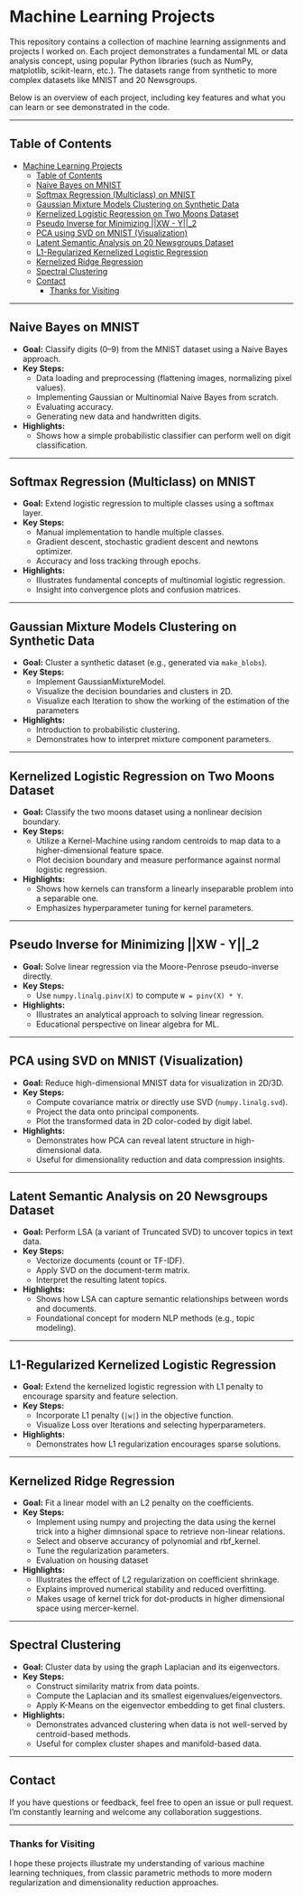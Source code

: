 # Machine Learning Projects

This repository contains a collection of machine learning assignments and projects I worked on. Each project demonstrates a fundamental ML or data analysis concept, using popular Python libraries (such as NumPy, matplotlib, scikit-learn, etc.). The datasets range from synthetic to more complex datasets like MNIST and 20 Newsgroups.

Below is an overview of each project, including key features and what you can learn or see demonstrated in the code.

---

## Table of Contents

- [Machine Learning Projects](#machine-learning-projects)
  - [Table of Contents](#table-of-contents)
  - [Naive Bayes on MNIST](#naive-bayes-on-mnist)
  - [Softmax Regression (Multiclass) on MNIST](#softmax-regression-multiclass-on-mnist)
  - [Gaussian Mixture Models Clustering on Synthetic Data](#gaussian-mixture-models-clustering-on-synthetic-data)
  - [Kernelized Logistic Regression on Two Moons Dataset](#kernelized-logistic-regression-on-two-moons-dataset)
  - [Pseudo Inverse for Minimizing ||XW - Y||\_2](#pseudo-inverse-for-minimizing-xw---y_2)
  - [PCA using SVD on MNIST (Visualization)](#pca-using-svd-on-mnist-visualization)
  - [Latent Semantic Analysis on 20 Newsgroups Dataset](#latent-semantic-analysis-on-20-newsgroups-dataset)
  - [L1-Regularized Kernelized Logistic Regression](#l1-regularized-kernelized-logistic-regression)
  - [Kernelized Ridge Regression](#kernelized-ridge-regression)
  - [Spectral Clustering](#spectral-clustering)
  - [Contact](#contact)
    - [Thanks for Visiting](#thanks-for-visiting)

---

## Naive Bayes on MNIST

- **Goal:** Classify digits (0–9) from the MNIST dataset using a Naive Bayes approach.
- **Key Steps:**
  - Data loading and preprocessing (flattening images, normalizing pixel values).
  - Implementing Gaussian or Multinomial Naive Bayes from scratch.
  - Evaluating accuracy.
  - Generating new data and handwritten digits.
- **Highlights:**
  - Shows how a simple probabilistic classifier can perform well on digit classification.

---

## Softmax Regression (Multiclass) on MNIST

- **Goal:** Extend logistic regression to multiple classes using a softmax layer.
- **Key Steps:**
  - Manual implementation to handle multiple classes.
  - Gradient descent, stochastic gradient descent and newtons optimizer.
  - Accuracy and loss tracking through epochs.
- **Highlights:**
  - Illustrates fundamental concepts of multinomial logistic regression.
  - Insight into convergence plots and confusion matrices.

---

## Gaussian Mixture Models Clustering on Synthetic Data

- **Goal:** Cluster a synthetic dataset (e.g., generated via `make_blobs`).
- **Key Steps:**
  - Implement GaussianMixtureModel.
  - Visualize the decision boundaries and clusters in 2D.
  - Visualize each Iteration to show the working of the estimation of the parameters
- **Highlights:**
  - Introduction to probabilistic clustering.
  - Demonstrates how to interpret mixture component parameters.

---

## Kernelized Logistic Regression on Two Moons Dataset

- **Goal:** Classify the two moons dataset using a nonlinear decision boundary.
- **Key Steps:**
  - Utilize a Kernel-Machine using random centroids to map data to a higher-dimensional feature space.
  - Plot decision boundary and measure performance against normal logistic regression.
- **Highlights:**
  - Shows how kernels can transform a linearly inseparable problem into a separable one.
  - Emphasizes hyperparameter tuning for kernel parameters.

---

## Pseudo Inverse for Minimizing \|\|XW - Y\|\|_2

- **Goal:** Solve linear regression via the Moore-Penrose pseudo-inverse directly.
- **Key Steps:**
  - Use `numpy.linalg.pinv(X)` to compute `W = pinv(X) * Y`.
- **Highlights:**
  - Illustrates an analytical approach to solving linear regression.
  - Educational perspective on linear algebra for ML.

---

## PCA using SVD on MNIST (Visualization)

- **Goal:** Reduce high-dimensional MNIST data for visualization in 2D/3D.
- **Key Steps:**
  - Compute covariance matrix or directly use SVD (`numpy.linalg.svd`).
  - Project the data onto principal components.
  - Plot the transformed data in 2D color-coded by digit label.
- **Highlights:**
  - Demonstrates how PCA can reveal latent structure in high-dimensional data.
  - Useful for dimensionality reduction and data compression insights.

---

## Latent Semantic Analysis on 20 Newsgroups Dataset

- **Goal:** Perform LSA (a variant of Truncated SVD) to uncover topics in text data.
- **Key Steps:**
  - Vectorize documents (count or TF-IDF).
  - Apply SVD on the document-term matrix.
  - Interpret the resulting latent topics.
- **Highlights:**
  - Shows how LSA can capture semantic relationships between words and documents.
  - Foundational concept for modern NLP methods (e.g., topic modeling).

---

## L1-Regularized Kernelized Logistic Regression

- **Goal:** Extend the kernelized logistic regression with L1 penalty to encourage sparsity and feature selection.
- **Key Steps:**
  - Incorporate L1 penalty (`|w|`) in the objective function.
  - Visualize Loss over Iterations and selecting hyperparameters.
- **Highlights:**
  - Demonstrates how L1 regularization encourages sparse solutions.

---

## Kernelized Ridge Regression

- **Goal:** Fit a linear model with an L2 penalty on the coefficients.
- **Key Steps:**
  - Implement using numpy and projecting the data using the kernel trick into a higher dimnsional space to retrieve non-linear relations.
  - Select and observe accurancy of polynomial and rbf_kernel.
  - Tune the regularization parameters.
  - Evaluation on housing dataset
- **Highlights:**
  - Illustrates the effect of L2 regularization on coefficient shrinkage.
  - Explains improved numerical stability and reduced overfitting.
  - Makes usage of kernel trick for dot-products in higher dimensional space using mercer-kernel.

---

## Spectral Clustering

- **Goal:** Cluster data by using the graph Laplacian and its eigenvectors.
- **Key Steps:**
  - Construct similarity matrix from data points.
  - Compute the Laplacian and its smallest eigenvalues/eigenvectors.
  - Apply K-Means on the eigenvector embedding to get final clusters.
- **Highlights:**
  - Demonstrates advanced clustering when data is not well-served by centroid-based methods.
  - Useful for complex cluster shapes and manifold-based data.

---

## Contact

If you have questions or feedback, feel free to open an issue or pull request. I’m constantly learning and welcome any collaboration suggestions.

---

### Thanks for Visiting

I hope these projects illustrate my understanding of various machine learning techniques, from classic parametric methods to more modern regularization and dimensionality reduction approaches.
